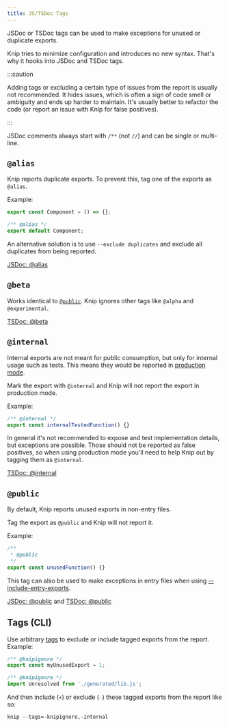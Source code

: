 ```yaml
---
title: JS/TSDoc Tags
---
```


JSDoc or TSDoc tags can be used to make exceptions for unused or duplicate
exports.

Knip tries to minimize configuration and introduces no new syntax. That's why it
hooks into JSDoc and TSDoc tags.

:::caution

Adding tags or excluding a certain type of issues from the report is usually not
recommended. It hides issues, which is often a sign of code smell or ambiguity
and ends up harder to maintain. It's usually better to refactor the code (or
report an issue with Knip for false positives).

:::

JSDoc comments always start with `/**` (not `//`) and can be single or
multi-line.

## `@alias`

Knip reports duplicate exports. To prevent this, tag one of the exports as
`@alias`.

Example:

```ts
export const Component = () => {};

/** @alias */
export default Component;
```

An alternative solution is to use `--exclude duplicates` and exclude all
duplicates from being reported.

[JSDoc: @alias][2]

## `@beta`

Works identical to [`@public`][3]. Knip ignores other tags like `@alpha` and
`@experimental`.

[TSDoc: @beta][4]

## `@internal`

Internal exports are not meant for public consumption, but only for internal
usage such as tests. This means they would be reported in [production mode][5].

Mark the export with `@internal` and Knip will not report the export in
production mode.

Example:

```ts
/** @internal */
export const internalTestedFunction() {}
```

In general it's not recommended to expose and test implementation details, but
exceptions are possible. Those should not be reported as false positives, so
when using production mode you'll need to help Knip out by tagging them as
`@internal`.

[TSDoc: @internal][6]

## `@public`

By default, Knip reports unused exports in non-entry files.

Tag the export as `@public` and Knip will not report it.

Example:

```ts
/**
 * @public
 */
export const unusedFunction() {}
```

This tag can also be used to make exceptions in entry files when using
[--include-entry-exports][7].

[JSDoc: @public][8] and [TSDoc: @public][9]

## Tags (CLI)

Use arbitrary [tags][1] to exclude or include tagged exports from the report.
Example:

```ts
/** @knipignore */
export const myUnusedExport = 1;

/** @knipignore */
import Unresolved from './generated/lib.js';
```

And then include (`+`) or exclude (`-`) these tagged exports from the report
like so:

```shell
knip --tags=-knipignore,-internal
```

[1]: ../reference/cli.md#--tags
[2]: https://jsdoc.app/tags-alias.html
[3]: #public
[4]: https://tsdoc.org/pages/tags/beta/
[5]: ../features/production-mode.md
[6]: https://tsdoc.org/pages/tags/internal/
[7]: ./cli.md#--include-entry-exports
[8]: https://jsdoc.app/tags-public.html
[9]: https://tsdoc.org/pages/tags/public/

